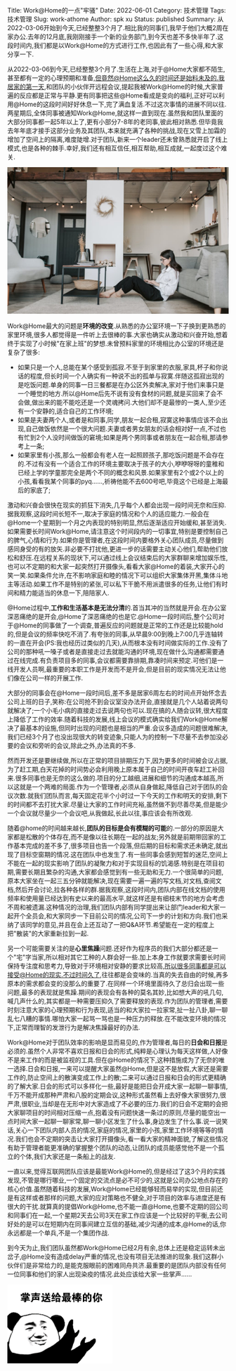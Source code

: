 Title: Work@Home的一点"牢骚"
Date: 2022-06-01
Category: 技术管理
Tags: 技术管理
Slug: work-athome
Author: spk xu
Status: published
Summary: 从2022-03-06开始到今天,已经整整3个月了.相比我的同事们,我早于他们大概2周在家办公.去年的12月底,我刚刚接手一个新的业务部门,到今天也差不多快半年了.这段时间内,我们都是以Work@Home的方式进行工作,也因此有了一些心得,和大家分享一下.

从2022-03-06到今天,已经整整3个月了.生活在上海,对于@Home大家都不陌生,甚至都有一定的心理预期和准备,但竟然@Home这么久的时间还是始料未及的.我居家的第一天,和团队的小伙伴开远程会议,提起我被Work@Home的时候,大家普遍的反应都是正常与平静.更有同事把这些@Home看成是变向的福利,正好可以利用@Home的这段时间好好休息一下,完了满血复活.不过这次事情的进展不同以往.两星期后,全体同事被通知Work@Home,就这样一直到现在.虽然我和团队里面的大部分同事都一起5年以上了,更有小部分7-8年的老同事,彼此相对熟悉.但毕竟我去年年底才接手这部分业务及其团队,本来就充满了各种的挑战,现在又雪上加霜的增加了空间上的隔离,难度陡增.对于团队,新来一个leader还未曾熟悉就开启了线上模式,也是各种的棘手.幸好,我们还有相互信任,相互帮助,相互成就,一起度过这个难关.

![Work@Home](./attach/workathome.png)

Work@Home最大的问题是**环境的改变**.从熟悉的办公室环境一下子换到更熟悉的家里环境,很多人都觉得是一件听上去很棒的事.大家也确实从激动和兴奋开始,想着终于实现了小时候"在家上班"的梦想.未曾预料家里的环境相比办公室的环境还是复杂了很多:

 - 如果只是一个人,总能在某个感受到孤寂.不至于到家里的衣服,家具,杯子和你说话的程度,但长时间一个人确实有一种说不出的孤单与寂寞.伴随这孤寂出现的是吃饭问题.单身的同事一日三餐都是在办公区外卖解决,家对于他们来事只是一个睡觉的地方.所以@Home后先不说有没有食材的问题,就是买回来了会不会做,做出来的能不能吃还是一个灵魂拷问.大他们却不是最惨的一类人,至少还有一个安静的,适合自己的工作环境;
 - 如果是夫妻两个人,或者是和同事,同学,朋友一起合租,寂寞这种事情应该不会出现,自己做饭依然是一个很大问题.夫妻或者男女朋友的话会相对好一点,不过也有忙到2个人没时间做饭的窘境;如果是两个男同事或者朋友在一起合租,那请参考上一条;
 - 如果家里有小孩,那么一般都会有老人在一起照顾孩子,那吃饭问题是不会存在的.不过有没有一个适合工作的环境主要取决于孩子的大小,咿咿呀呀的童稚和已经上学的学童那完全是两个不同的概念和风景.如果家里有2个或2个以上的小孩,看看我某个同事的pyq......,祈祷他能不去600号吧,毕竟这个已经是上海最后的家底了;
 
 激动和兴奋会很快在现实的抓狂下消失,几乎每个人都会出现一段时间无奈和压抑.据我观察,这段时间长短不一,取决于家庭的情况和个人的适应能力.一般会在@Home一个星期到一个月之内表现的特别明显,然后逐渐适应开始缓和,甚至消失.如果需要长时间Work@Home,请注意这个时间段内的一切事宜,特别是要控制自己的脾气,心情和行为.如果你是管理者,在这段时间内要格外关心团队成员,尽量做到感同身受的有的放矢.非必要不打扰他,更进一步的话需要主动关心他们,帮助他们放松和舒压.在远程关系的现状下,可以通过线上会议结束后的大家群聊来增加娱乐性,也可以不定期的和大家一起突然打开摄像头,看看大家@Home的着装,大家开心的笑一笑.如果条件允许,在不影响家庭和睦的情况下可以组织大家集体开黑,集体斗地主等活动.如果工作不是特别的紧张,可以私下干脆不用派遣很多的任务,让他们有时间和精力能适当的休息一下,陪陪家人.

@Home过程中,**工作和生活基本是无法分清**的.首当其冲的当然就是开会.在办公室深恶痛绝的是开会,@Home了深恶痛绝的也是它.@Home一段时间后,整个公司对于@Home的同事做了一个调查,普遍反应的问题就是正常的工作还是比较能hold的,但是会议的频率快吃不消了.有夸张的同事,从早晨9:00到晚上7:00几乎连轴转的一直在开会(PS:我也经历过类似的几天),从而根本没有时间做实际的工作.没有了公司的那种吼一嗓子或者是直接走过去就能沟通的环境,现在做什么沟通都需要通过在线完成.有负责项目多的同事,会议都需要靠排期,靠凑时间来预定.可他们是一线开发人员啊,最重要的本职工作是开发而不是开会,但是目前的现实情况无法让他们像在公司一样的开展工作.

大部分的同事会在@Home一段时间后,差不多是居家6周左右的时间点开始怀念去公司上班的日子,笑称:在公司抢不到会议室没办法开会,直接就是几个人站着说两句就解决了;一个小毛小病的直接走过去说两句也可以.现在搞的人随会议转,很大程度上降低了工作的效率.随着科技的发展,线上会议的模式确实给我们Work@Home解决了最基本的设施,但同时出现的问题也是相当的严重.会议多造成的问题很难解决,我们已经3个月了也没出现很大的转变迹象,只能人为的控制一下尽量不去参加没必要的会议和旁听的会议,除此之外,办法真的不多.

然而开发还是要继续做,所以在正常的项目排期压力下,因为更多的时间被会议占据,为了赶工期,白天花掉的时间势必会利用晚上原本属于自己的时间开夜车赶工补回来.很多同事也是无奈的这么做的.项目的分工越细,进展和细节的沟通成本越高,所以这就是一个两难的局面.作为一个管理者,必须从自身做起,降低自己对于团队的会议次数.就我们团队而言,每天固定花半个小时过一下今天的工作和明天的安排,剩下的时间都不去打扰大家.尽量让大家的工作时间充裕,虽然做不到尽善尽美,但是能少一个会议就尽量少一个会议吧,从我做起,长此以往,事应该会有所改观.

随着@home的时间越来越长,**团队的目标是会有模糊的可能**的.一部分的原因是大家都是松散的个体存在,而不是像以往长期在一起的战友;另外就是前期带回家的工作基本完成的差不多了,很多项目也告一个段落,但后期的目标和需求还未确定,就出现了目标空窗期的情况.这在团队中也发生了.有一些同事会感到短暂的迷茫,空间上不能在一起的现实影响了团队的凝聚力和对于实现目标的饥渴感.特别是在项目初期,需要长期且繁杂的沟通,大家都会感觉到有一些无助和无力.一个很简单的问题,原本大家坐在一起三五分钟就能解决,现在需要一遍一遍的写文档,对文档,查阅文档,然后开会讨论,拉各种各样的群.据我观察,这段时间内,团队内部在线文档的使用频率和使用量已经达到有史以来的最高水平,就这样还是有细枝末节的地方会考虑不周和被遗漏.这种情况的治理,我们团队内部有同学提出来让部门leader和大家一起开个全员会,和大家同步一下目前公司的情况,公司下一步的计划和方向.我们也采纳了该同学的意见,并且在会上还互动了一把Q&A环节.希望能在一定的程度上把"散装"的大家重新拉到一起.

另一个可能需要关注的是**心里焦躁**问题.还好作为程序员的我们大部分都还是一个"宅"字当家,所以相对其它工种的人群会好一些.加上本身工作就要求需要长时间保持专注度和思考力,导致对于环境相对安静的要求比较高,所以很多同事都是可以接受@Home的现实.不过时间久了,往往都是会变味的.当真的失去自由的时候,再多原本的需求都会变的没那么的重要了.在同样一个环境里面待久了总归会出现一些问题,最多的表现就是焦躁.期间的表现会有各种的莫名其妙,比如想大声的吼几句,喊几声什么的,其实都是一种需要压抑久了需要释放的表现.作为团队的管理者,需要时刻注意大家的心理预期和行为表现,适当的和大家拉一拉家常,扯一扯八卦,聊一聊乱七八糟的事情.哪怕大家一起骂一骂也是一种压力的释放.在不能改变环境的情况下,正常而理智的发泄行为是解决焦躁最好的办法.

Work@Home对于团队效率的影响是显而易见的,作为管理者,每日的**日会和日报**是必须的.虽然个人非常不喜欢日报和日会的形式,纯粹是心理认为每天这样做,人好像不是来工作的而是被监视的工具.但在@Home的情况下,这种措施成为了无奈的唯一选择.日会和日报,一来可以提醒大家虽然@Home,但是这不是放假,大家还是需要工作的,防止空间上的散演变成工作上的散;二来可以通过日报和日会的形式更精确的了解大家.日会的形式可以多样化一些,最好是能把日会开成大家一起聊一聊事情,千万不能开成那种严肃和八股的定期会议,这种形式虽然看上去好像大家很努力,很严肃,很职业,当却是在无形中对大家造成了不必要的压力.我们的日会不定期的会把大家聊项目的时间相对压缩一点,抱着没有问题快速一条过的原则,尽量的能空出一点时间大家一起聊一聊家常,聊一聊小区发生了什么事,身边发生了什么事.说一说笑话,关心一下团队内部人员的情况,家庭的情况,家里的小孩,家里工作环境等等的情况.我们也会不定期的突击让大家打开摄像头,看一看大家的精神面貌,了解这些情况有助于管理者能更准确的掌握整个团队的动态,让团队的成员能感觉他不是一个孤立的个体,我们大家还是一条船上的战友.

一直以来,觉得互联网团队应该是最能Work@Home的,但是经过了这3个月的实践发现,不管是哪行哪业,一个固定的交流点是必不可少的,这就是公司办公地点存在的核心价值.虽然随着科技的发展,Work@Home已经能够轻而易举的实现,但目前还是有这样或者那样的问题,大家的应对策略也不健全,对于项目的效率与进度还是有很大的干扰.就算真的提倡Work@Home,也不能一直@Home,也要不定期的回公司和同事们在一起,一个星期2天去公司3天在家工作应该是一个比较好的平衡,去公司好处的是可以在短期内在同事间建立互信的基础,减少沟通的成本,@Home的话,你永远都是一个单兵,不是一个集团作战.

到今天为止,我们团队虽然都Work@Home已经2月有余,总体上还是稳定运转未出岔子,@Home没有造成delay严重的情况,也没有项目无法推进的现象.我们这群小伙伴们是非常给力的,是能克服眼前的困难同舟共济.最重要的是团队内部没有任何一位同事和他们的家人出现染疫的情况.此处应该给大家一些掌声......

![掌声](./attach/zs.gif "94geek.com -> 掌声送给最棒的你")

